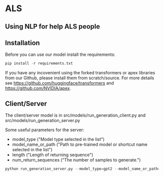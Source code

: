 # ALS
## Using NLP for help ALS people

## Installation
Before you can use our model install the requirements:
```python
pip install -r requirements.txt
```
If you have any incovenient using the forked transformers or apex libraries from our Github, please install them from scratch/source. For more details see https://github.com/huggingface/transformers and https://github.com/NVIDIA/apex.

## Client/Server
The client/server model is in src/models/run_generation_client.py and src/models/run_generation_server.py

Some useful parameters for the server: 

* model_type ("Model type selected in the list")
* model_name_or_path ("Path to pre-trained model or shortcut name selected in the list")
* length ("Length of returning sequence")
* num_return_sequences ("The number of samples to generate.")

```python
python run_generation_server.py --model_type=gpt2 --model_name_or_path=gpt2 --length=10 --num_return_sequences=3
```
